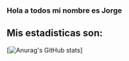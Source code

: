 ### Hola a todos mi nombre es Jorge

## Mis estadisticas son:


[![Anurag's GitHub stats](https://github-readme-stats.vercel.app/api?username=chochy2001)]
